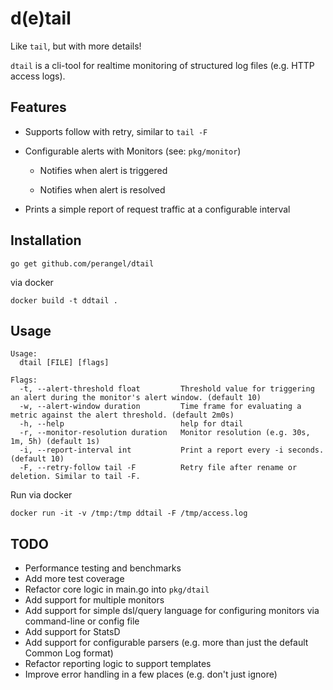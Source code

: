 d(e)tail
======

Like `tail`, but with more details!

`dtail` is a cli-tool for realtime monitoring of structured log files (e.g. HTTP access logs).

Features
--------

* Supports follow with retry, similar to `tail -F`

* Configurable alerts with Monitors (see: `pkg/monitor`)

    * Notifies when alert is triggered 

    * Notifies when alert is resolved

* Prints a simple report of request traffic at a configurable interval

Installation
------------

```
go get github.com/perangel/dtail
```

via docker

```
docker build -t ddtail .
```

Usage
-----
```
Usage:
  dtail [FILE] [flags]

Flags:
  -t, --alert-threshold float         Threshold value for triggering an alert during the monitor's alert window. (default 10)
  -w, --alert-window duration         Time frame for evaluating a metric against the alert threshold. (default 2m0s)
  -h, --help                          help for dtail
  -r, --monitor-resolution duration   Monitor resolution (e.g. 30s, 1m, 5h) (default 1s)
  -i, --report-interval int           Print a report every -i seconds. (default 10)
  -F, --retry-follow tail -F          Retry file after rename or deletion. Similar to tail -F.
  ```

Run via docker
```
docker run -it -v /tmp:/tmp ddtail -F /tmp/access.log
```

TODO
----

* Performance testing and benchmarks
* Add more test coverage
* Refactor core logic in main.go into `pkg/dtail`
* Add support for multiple monitors
* Add support for simple dsl/query language for configuring monitors via command-line or config file
* Add support for StatsD 
* Add support for configurable parsers (e.g. more than just the default Common Log format)
* Refactor reporting logic to support templates
* Improve error handling in a few places (e.g. don't just ignore)
